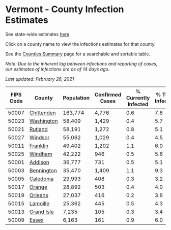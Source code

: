 # Vermont - County Infection Estimates

See state-wide estimates [here](/infections/us-vt).

Click on a county name to view the infections estimates for that county.

See the [Counties Summary](/infections/summary-counties) page for a searchable and sortable table.

*Note: Due to the inherent lag between infections and reporting of cases, our estimates of infections are as of 14 days ago.*

*Last updated: February 26, 2021*

|   FIPS Code |                   County |   Population |   Confirmed Cases |   % Currently Infected |   % Total Infected |
|-------------|--------------------------|--------------|-------------------|------------------------|--------------------|
|       50007 | [Chittenden](chittenden) |      163,774 |             4,776 |                    0.6 |                7.6 |
|       50023 | [Washington](washington) |       58,409 |             1,429 |                    0.4 |                5.7 |
|       50021 |       [Rutland](rutland) |       58,191 |             1,272 |                    0.8 |                5.1 |
|       50027 |       [Windsor](windsor) |       55,062 |             1,029 |                    0.4 |                4.5 |
|       50011 |     [Franklin](franklin) |       49,402 |             1,202 |                    1.1 |                6.0 |
|       50025 |       [Windham](windham) |       42,222 |               946 |                    0.5 |                5.6 |
|       50001 |       [Addison](addison) |       36,777 |               731 |                    0.5 |                5.1 |
|       50003 | [Bennington](bennington) |       35,470 |             1,409 |                    1.1 |                9.3 |
|       50005 |   [Caledonia](caledonia) |       29,993 |               408 |                    0.3 |                3.2 |
|       50017 |         [Orange](orange) |       28,892 |               503 |                    0.4 |                4.0 |
|       50019 |       [Orleans](orleans) |       27,037 |               416 |                    0.2 |                3.6 |
|       50015 |     [Lamoille](lamoille) |       25,362 |               445 |                    0.5 |                4.3 |
|       50013 | [Grand Isle](grand-isle) |        7,235 |               105 |                    0.3 |                3.4 |
|       50009 |           [Essex](essex) |        6,163 |               161 |                    0.9 |                6.0 |